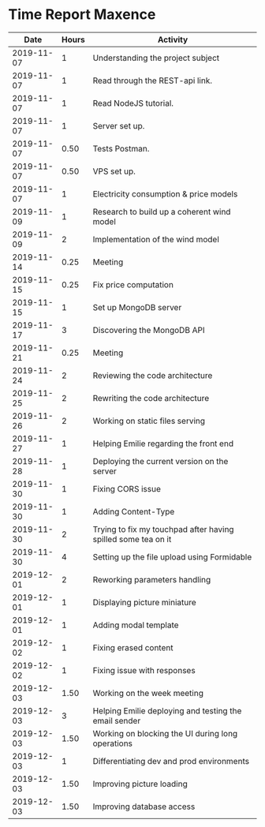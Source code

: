 # Time Report Maxence

| Date  |      Hours    | Activity                                                      |
| ----------- | ------- |----------------------------------------------------------------
| 2019-11-07  | 1       | Understanding the project subject                             |
| 2019-11-07  | 1       | Read through the REST-api link.                               |
| 2019-11-07  | 1       | Read NodeJS tutorial.                                         |
| 2019-11-07  | 1       | Server set up.                                                |
| 2019-11-07  | 0.50    | Tests Postman.                                                |
| 2019-11-07  | 0.50    | VPS set up.                                                   |
| 2019-11-07  | 1       | Electricity consumption & price models                        |
| 2019-11-09  | 1       | Research to build up a coherent wind model                    |
| 2019-11-09  | 2       | Implementation of the wind model                              |
| 2019-11-14  | 0.25    | Meeting                                                       |
| 2019-11-15  | 0.25    | Fix price computation                                         |
| 2019-11-15  | 1       | Set up MongoDB server                                         |
| 2019-11-17  | 3       | Discovering the MongoDB API                                   |
| 2019-11-21  | 0.25    | Meeting                                                       |
| 2019-11-24  | 2       | Reviewing the code architecture                               |
| 2019-11-25  | 2       | Rewriting the code architecture                               |
| 2019-11-26  | 2       | Working on static files serving                               |
| 2019-11-27  | 1       | Helping Emilie regarding the front end                        |
| 2019-11-28  | 1       | Deploying the current version on the server                   |
| 2019-11-30  | 1       | Fixing CORS issue                                             |
| 2019-11-30  | 1       | Adding Content-Type                                           |
| 2019-11-30  | 2       | Trying to fix my touchpad after having spilled some tea on it |
| 2019-11-30  | 4       | Setting up the file upload using Formidable                   |
| 2019-12-01  | 2       | Reworking parameters handling                                 |
| 2019-12-01  | 1       | Displaying picture miniature                                  |
| 2019-12-01  | 1       | Adding modal template                                         |
| 2019-12-02  | 1       | Fixing erased content                                         |
| 2019-12-02  | 1       | Fixing issue with responses                                   |
| 2019-12-03  | 1.50    | Working on the week meeting                                   |
| 2019-12-03  | 3       | Helping Emilie deploying and testing the email sender         |
| 2019-12-03  | 1.50    | Working on blocking the UI during long operations             |
| 2019-12-03  | 1       | Differentiating dev and prod environments                     |
| 2019-12-03  | 1.50    | Improving picture loading                                     |
| 2019-12-03  | 1.50    | Improving database access                                     |